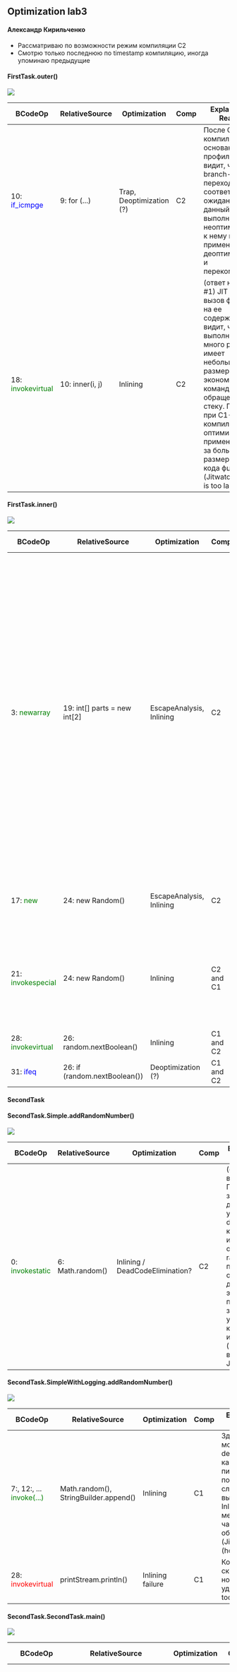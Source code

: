 ## Optimization lab3
#### Александр Кирильченко

* Рассматриваю по возможности режим компиляции С2
* Смотрю только последнюю по timestamp компиляцию, иногда упоминаю предыдущие

#### FirstTask.outer()

![](img/outer.png)

| BCodeOp | RelativeSource | Optimization | Comp | Explanation & Reasons
| -------- | ------------- | ------------ | ---- | -------- 
|  10: <span style="color:blue">if_icmpge</span> | 9: for (...) | Trap, Deoptimization (?) | C2 | После С2 компиляции на основании профиля JIT видит, что branch-переходы не соответствуют ожиданиям, данный участок выполняется неоптимально, и к нему можно применить деоптимизацию и перекомпиляцию
| 18: <span style="color:green">invokevirtual</span> | 10: inner(i, j) | Inlining | C2 | (ответ на вопрос #1) JIT заменяет вызов функции на ее содержимое, тк видит, что фция выполняется много раз и имеет небольшой размер, экономим jump-командами и обращениями к стеку. Причем, при C1-компиляции оптимизация не применилась из-за большого размера байт кода фции (Jitwatch: callee is too large) 

#### FirstTask.inner()
![](img/inner.png)

| BCodeOp | RelativeSource | Optimization | Comp | Explanation & Reasons
| -------- | ------------- | ------------ | ---- | --------
|  3: <span style="color:green">newarray</span> | 19: int[] parts = new int[2] | EscapeAnalysis, Inlining | C2 | JIT видит, что обьект parts[] создан внутри локального scope, не покидает его, и ни с кем не делится ссылкой на себя. Тогда JIT компилирует код так, чтобы этот обьект (или всего лишь его значимые кусочки) аллоцировался в стек вместо heap, что значительно быстрее и выгоднее для heap. Это также выполняется согласованно с Inlining, в рамках которого локальный scope метода должен слиться со scope вызывающего
| 17: <span style="color:green">new</span> | 24: new Random() | EscapeAnalysis, Inlining | C2 | Аналогично с предыдущим. EscapeAnalysis производится только в режиме С2 
| 21: <span style="color:green">invokespecial</span> | 24: new Random() | Inlining | C2 and C1 | Здесь производится inlining конструктора класса Random(), конструктор относится к тн SpecialMethods, поэтому invokespecial
| 28: <span style="color:green">invokevirtual</span> | 26: random.nextBoolean() | Inlining |  C1 and C2 | Аналогично предыдущему
| 31: <span style="color:blue">ifeq</span> | 26: if (random.nextBoolean()) | Deoptimization (?) |  C1 and C2 | Аналогично случаю с <span style="color:blue">if_icmpge</span>

#### SecondTask

#### SecondTask.Simple.addRandomNumber()

![](img/randomsimple.png)

| BCodeOp | RelativeSource | Optimization | Comp | Explanation & Reasons
| -------- | ------------- | ------------ | ---- | -------- 
| 0: <span style="color:green">invokestatic</span> | 6: Math.random() | Inlining / DeadCodeElimination? | C2 | (ответ на вопрос #1) По идее здесь JIT должен увидеть dead code и как-то избавиться от вызова random(), но почему-то он не делает этого, хотя я пробовал значительно увеличить кол-во итераций (или это не видит Jitwatch?).

#### SecondTask.SimpleWithLogging.addRandomNumber()

![](img/randomwithlogs.png)

| BCodeOp | RelativeSource | Optimization | Comp | Explanation & Reasons
| -------- | ------------- | ------------ | ---- | -------- 
| 7:, 12:, ... <span style="color:green">invoke(...)</span> | Math.random(), StringBuilder.append() | Inlining | C1 | Здесь уже не может быть dead code, так как метод пишет данные в поток. В данном случае JIT лишь выполняет Inlining всех методов из-за частых обращений (Jitwatch: inline (hot))
| 28: <span style="color:red">invokevirtual</span> | printStream.println() | Inlining failure | C1 |  Код скомпилирован, но Inlining не удался, Callee is too large

#### SecondTask.SecondTask.main()

![](img/SecondTask.png)

| BCodeOp | RelativeSource | Optimization | Comp | Explanation & Reasons
| -------- | ------------- | ------------ | ---- | -------- 
| 2:, 5:, 11: <span style="color:blue">if_icmp, iload</span> | 5: for(...), 7: if (...), 25: new() | Deoptimization warnings | C2| Сообщения о том, что скомпилированный код выполняется в несоответствии с ожиданиями и может быть деоптимизирован/ перекомпилирован, причины - Uncommon traps: 1) JIT на основании профиля скомпилировал лишь 1 branch, а мы начали часто попадать в другой, как раз такая ситуация с нашим циклом (5: - 7:), 2) Мы вначале долго и часто пользуемся только классом Simple (и он заинлайнился), а класс SimpleWithLogger за это время удалился из compiled code cache, и при обращении к нему будет использоваться уже байт-код (пример деоптимизации)
| 28: <span style="color:green">invokeinterface</span> | 12: adder.addRandomNumber() | Inlining, implementation prediction(?) | C2 | JIT видит, что вызов метода интерфейса осуществляется из под одного и того же класса (Simple), заменяет вызов интерфейса на вызов конкретного класса и инлайнит его
